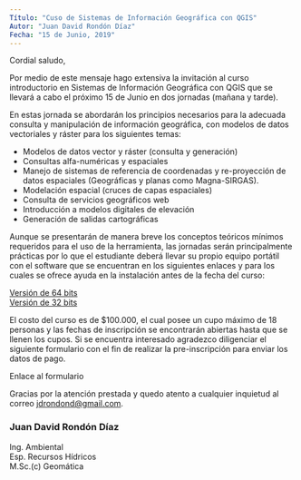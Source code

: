 ```yaml
---
Título: "Cuso de Sistemas de Información Geográfica con QGIS"
Autor: "Juan David Rondón Díaz"
Fecha: "15 de Junio, 2019"
---
```


Cordial saludo,

Por medio de este mensaje hago extensiva la invitación al curso introductorio en Sistemas de Información Geográfica con QGIS que se llevará a cabo el próximo 15 de Junio en dos jornadas (mañana y tarde).

En estas jornada se abordarán los principios necesarios para la adecuada consulta y manipulación de información geográfica, con modelos de datos vectoriales y ráster para los siguientes temas:

- Modelos de datos vector y ráster (consulta y generación)
- Consultas alfa-numéricas y espaciales
- Manejo de sistemas de referencia de coordenadas y re-proyección de datos espaciales (Geográficas y planas como Magna-SIRGAS).
- Modelación espacial (cruces de capas espaciales)
- Consulta de servicios geográficos web
- Introducción a modelos digitales de elevación
- Generación de salidas cartográficas

Aunque se presentarán de manera breve los conceptos teóricos mínimos requeridos para el uso de la herramienta, las jornadas serán principalmente prácticas por lo que el estudiante deberá llevar su propio equipo portátil con el software que se encuentran en los siguientes enlaces y para los cuales se ofrece ayuda en la instalación antes de la fecha del curso:

[Versión de 64 bits](http://qgis.org/downloads/QGIS-OSGeo4W-3.4.8-1-Setup-x86_64.exe)  
[Versión de 32 bits](http://qgis.org/downloads/QGIS-OSGeo4W-3.4.8-1-Setup-x86.exe)  

El costo del curso es de $100.000, el cual posee un cupo máximo de 18 personas y las fechas de inscripción se encontrarán abiertas hasta que se llenen los cupos. Si se encuentra interesado agradezco diligenciar el siguiente formulario con el fin de realizar la pre-inscripción para enviar los datos de pago.

Enlace al formulario

Gracias por la atención prestada y quedo atento a cualquier inquietud al correo jdrondond@gmail.com.

### Juan David Rondón Díaz
Ing. Ambiental  
Esp. Recursos Hídricos  
M.Sc.(c) Geomática

